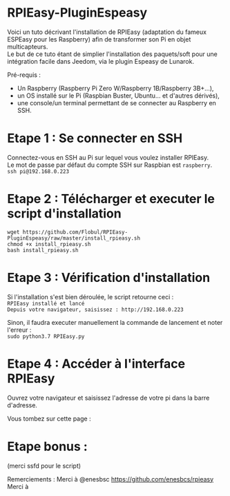 # RPIEasy-PluginEspeasy

Voici un tuto décrivant l'installation de RPIEasy (adaptation du fameux ESPEasy pour les Raspberry) afin de transformer son Pi en objet multicapteurs.  
Le but de ce tuto étant de simplier l'installation des paquets/soft pour une intégration facile dans Jeedom, via le plugin Espeasy de Lunarok.  

Pré-requis :
- Un Raspberry (Raspberry Pi Zero W/Raspberry 1B/Raspberry 3B+...),  
- un OS installé sur le Pi (Raspbian Buster, Ubuntu... et d'autres dérivés),  
- une console/un terminal permettant de se connecter au Raspberry en SSH.  

# Etape 1 : Se connecter en SSH  

Connectez-vous en SSH au Pi sur lequel vous voulez installer RPIEasy.  
Le mot de passe par défaut du compte SSH sur Raspbian est `raspberry`.  
`ssh pi@192.168.0.223`

# Etape 2 : Télécharger et executer le script d'installation  

`wget https://github.com/Flobul/RPIEasy-PluginEspeasy/raw/master/install_rpieasy.sh`  
`chmod +x install_rpieasy.sh`  
`bash install_rpieasy.sh`

# Etape 3 : Vérification d'installation  

Si l'installation s'est bien déroulée, le script retourne ceci :  
`RPIEasy installé et lancé`  
`Depuis votre navigateur, saisissez : http://192.168.0.223`

Sinon, il faudra executer manuellement la commande de lancement et noter l'erreur :  
`sudo python3.7 RPIEasy.py`

# Etape 4 : Accéder à l'interface RPIEasy

Ouvrez votre navigateur et saisissez l'adresse de votre pi dans la barre d'adresse.

Vous tombez sur cette page :

# Etape bonus :
(merci ssfd pour le script)



Remerciements :
Merci à @enesbsc https://github.com/enesbcs/rpieasy
Merci à 
